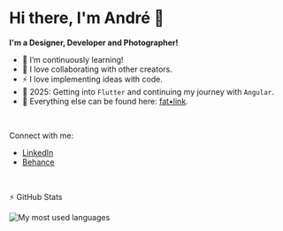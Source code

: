 # Hi there, I'm André 👋

**I'm a Designer, Developer and Photographer!**

- 🌱 I’m continuously learning!
- 👯 I love collaborating with other creators.
- ⚡ I love implementing ideas with code.
- 🥅 2025: Getting into `Flutter` and continuing my journey with `Angular`.
- 💯 Everything else can be found here: [fat&bull;link](http://fat.link.andrewerthwein.de).

<br/>

Connect with me:

- [LinkedIn](https://www.linkedin.com/in/andr%C3%A9-pascal-werthwein-72a378144/)
- [Behance](https://www.behance.net/AndrePascalWerthwein)

<br/>

:zap: GitHub Stats

<img align="left" alt="My most used languages" src="https://github-readme-stats.vercel.app/api/top-langs/?username=AndreWerthwein&langs_count=8&count_private=true"/>
